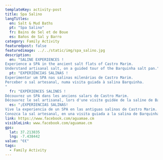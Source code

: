 ```yaml
---
templateKey: activity-post
title: Spa Salino
langTitles:
  en: Salt & Mud Baths
  pt: "Spa Salino"
  fr: Bains de Sel et de Boue
  es: Baños de Sal y Barro
category: Family Activity
featuredpost: false
featuredimage: ../../static/img/spa_salino.jpg
description: 
  en: "SALINE EXPERIENCES !
Experience a SPA in the ancient salt flats of Castro Marim.
Understand artisanal salt, on a guided tour of the Barquinha salt pan."
  pt: "EXPERIÊNCIAS SALINAS !
Experimentar um SPA nas salinas milenárias de Castro Marim.
Perceber o sal artesanal, numa visita guiada à salina Barquinha.
"
  fr: "EXPÉRIENCES SALINES !
Découvrez un SPA dans les anciens salars de Castro Marim.
Découvrez le sel artisanal, lors d'une visite guidée de la saline de Barquinha."
  es: "¡EXPERIENCIAS SALINAS!
Vive la experiencia de un SPA en las antiguas salinas de Castro Marim.
Conozca la sal artesanal, en una visita guiada a la salina de Barquinha."
link: https://www.facebook.com/aguamae.cm
visibleLink: www.facebook.com/aguamae.cm
gps:
  lat: 37.213835
  lng: -7.438442
value: "€€"
tags:
  - Family Activity
---
```


